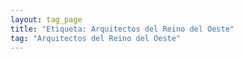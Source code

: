 ```yaml
---
layout: tag_page
title: "Etiqueta: Arquitectos del Reino del Oeste"
tag: "Arquitectos del Reino del Oeste"
---
```

